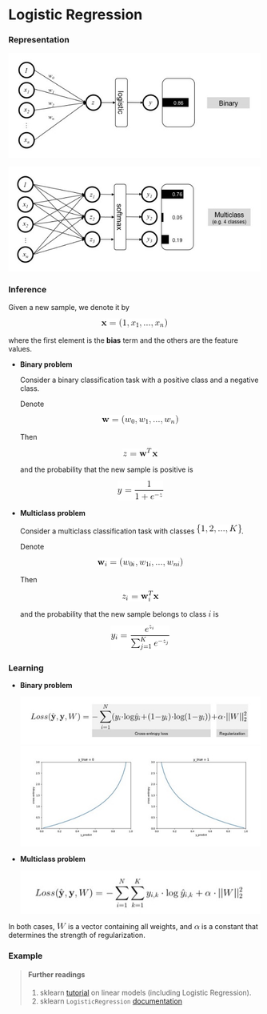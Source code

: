 # Logistic Regression

### Representation

<p align="center">
<img src="../figures/logistic_regression/binary_rep.jpg">
</p>

<p align="center">
<img src="../figures/logistic_regression/multiclass_rep.jpg">
</p>

### Inference

Given a new sample, we denote it by

<p align="center">
<img src="../figures/logistic_regression/inference_eq_0.gif">
</p>

where the first element is the **bias** term and the others are the feature values.

- **Binary problem**
	
	Consider a binary classification task with a positive class and a negative class.
	
	Denote

	<p align="center">
	<img src="../figures/logistic_regression/inference_eq_1.gif">
	</p>
	
	Then
	
	<p align="center">
	<img src="../figures/logistic_regression/inference_eq_2.gif">
	</p>
	
	and the probability that the new sample is positive is
	
	<p align="center">
	<img src="../figures/logistic_regression/inference_eq_3.gif">
	</p>

- **Multiclass problem**
	
	Consider a multiclass classification task with classes ![](../figures/logistic_regression/classes.gif).
	
	Denote
	
	<p align="center">
	<img src="../figures/logistic_regression/inference_eq_4.gif">
	</p>
	
	Then
	
	<p align="center">
	<img src="../figures/logistic_regression/inference_eq_5.gif">
	</p>
	
	and the probability that the new sample belongs to class ![](../figures/logistic_regression/i.gif) is
	
	<p align="center">
	<img src="../figures/logistic_regression/inference_eq_6.gif">
	</p>

### Learning

- **Binary problem**

	<p align="center">
	<img src="../figures/logistic_regression/binary_loss.jpg">

	<img src="../figures/logistic_regression/cross_entropy.jpg">
	</p>

- **Multiclass problem**

	<p align="center">
	<img src="../figures/logistic_regression/multiclass_loss.jpg">
	</p>

In both cases, ![](../figures/logistic_regression/W.gif) is a vector containing all weights, 
and ![](../figures/logistic_regression/alpha.gif) is a constant 
that determines the strength of regularization.

### Example

> #### Further readings
> 1. sklearn [tutorial](http://scikit-learn.org/stable/modules/linear_model.html) on linear models (including Logistic Regression).
> 2. sklearn `LogisticRegression` [documentation](http://scikit-learn.org/stable/modules/generated/sklearn.linear_model.LogisticRegression.html)


